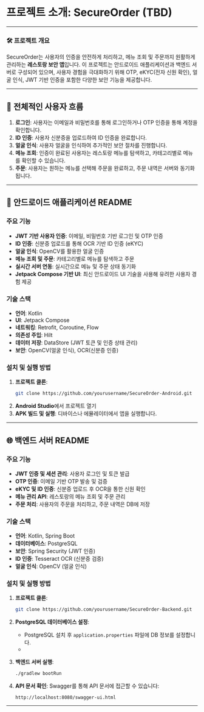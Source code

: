# 프로젝트 소개: SecureOrder (TBD)

---

### 🛠 **프로젝트 개요**

SecureOrder는 사용자의 인증을 안전하게 처리하고, 메뉴 조회 및 주문까지 원활하게 관리하는 **레스토랑 보안 앱**입니다. 이 프로젝트는 안드로이드 애플리케이션과 백엔드 서버로 구성되어 있으며, 사용자 경험을 극대화하기 위해 OTP, eKYC(전자 신원 확인), 얼굴 인식, JWT 기반 인증을 포함한 다양한 보안 기능을 제공합니다.

---

## 🔄 **전체적인 사용자 흐름**

1. **로그인**: 사용자는 이메일과 비밀번호를 통해 로그인하거나 OTP 인증을 통해 계정을 확인합니다.
2. **ID 인증**: 사용자 신분증을 업로드하여 ID 인증을 완료합니다.
3. **얼굴 인식**: 사용자 얼굴을 인식하여 추가적인 보안 절차를 진행합니다.
4. **메뉴 조회**: 인증이 완료된 사용자는 레스토랑 메뉴를 탐색하고, 카테고리별로 메뉴를 확인할 수 있습니다.
5. **주문**: 사용자는 원하는 메뉴를 선택해 주문을 완료하고, 주문 내역은 서버와 동기화됩니다.

---

## 📱 **안드로이드 애플리케이션 README**

### **주요 기능**
- **JWT 기반 사용자 인증**: 이메일, 비밀번호 기반 로그인 및 OTP 인증
- **ID 인증**: 신분증 업로드를 통해 OCR 기반 ID 인증 (eKYC)
- **얼굴 인식**: OpenCV를 활용한 얼굴 인증
- **메뉴 조회 및 주문**: 카테고리별로 메뉴를 탐색하고 주문
- **실시간 서버 연동**: 실시간으로 메뉴 및 주문 상태 동기화
- **Jetpack Compose 기반 UI**: 최신 안드로이드 UI 기술을 사용해 유려한 사용자 경험 제공

### **기술 스택**
- **언어**: Kotlin
- **UI**: Jetpack Compose
- **네트워킹**: Retrofit, Coroutine, Flow
- **의존성 주입**: Hilt
- **데이터 저장**: DataStore (JWT 토큰 및 인증 상태 관리)
- **보안**: OpenCV(얼굴 인식), OCR(신분증 인증)
  
### **설치 및 실행 방법**
1. **프로젝트 클론**:
   ```bash
   git clone https://github.com/yourusername/SecureOrder-Android.git
   ```
2. **Android Studio**에서 프로젝트 열기
3. **APK 빌드 및 실행**: 디바이스나 에뮬레이터에서 앱을 실행합니다.

---

## 🌐 **백엔드 서버 README**

### **주요 기능**
- **JWT 인증 및 세션 관리**: 사용자 로그인 및 토큰 발급
- **OTP 인증**: 이메일 기반 OTP 발송 및 검증
- **eKYC 및 ID 인증**: 신분증 업로드 후 OCR을 통한 신원 확인
- **메뉴 관리 API**: 레스토랑의 메뉴 조회 및 주문 관리
- **주문 처리**: 사용자의 주문을 처리하고, 주문 내역은 DB에 저장

### **기술 스택**
- **언어**: Kotlin, Spring Boot
- **데이터베이스**: PostgreSQL
- **보안**: Spring Security (JWT 인증)
- **ID 인증**: Tesseract OCR (신분증 검증)
- **얼굴 인식**: OpenCV (얼굴 인식)
  
### **설치 및 실행 방법**
1. **프로젝트 클론**:
   ```bash
   git clone https://github.com/yourusername/SecureOrder-Backend.git
   ```
   
2. **PostgreSQL 데이터베이스 설정**:
   - PostgreSQL 설치 후 `application.properties` 파일에 DB 정보를 설정합니다.
   - 
3. **백엔드 서버 실행**:
   ```bash
   ./gradlew bootRun
   ```
   
4. **API 문서 확인**:
   Swagger를 통해 API 문서에 접근할 수 있습니다:
   ```
   http://localhost:8080/swagger-ui.html
   ```

---
